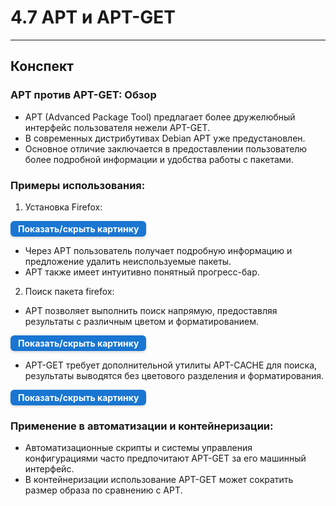 # 4.7 APT и APT-GET

---

## Конспект

### APT против APT-GET: Обзор

- APT (Advanced Package Tool) предлагает более дружелюбный интерфейс пользователя нежели APT-GET.
- В современных дистрибутивах Debian APT уже предустановлен.
- Основное отличие заключается в предоставлении пользователю более подробной информации и удобства работы с пакетами.

### Примеры использования:

1. Установка Firefox:

<details> <summary style=" 
          display: inline-block; 
          padding: 4px 12px; 
          background-color: #1976d2; 
          color: white; font-weight: bold; border-radius: 6px; 
          cursor: pointer; box-shadow: 0 2px 4px rgba(0,0,0,0.15); 
          transition: background-color 0.3s; font-size: 14px; 
          margin: 0 auto; text-align: center;" 
          onmouseover="this.style.backgroundColor='#1565c0'" 
          onmouseout="this.style.backgroundColor='#1976d2'" > 
          Показать/скрыть картинку </summary> <div style="text-align: center; margin-top: 10px;"> 
          <img src="/4%20%20Управление%20пакетами/apt.png" alt="Dbeaver" style="display: block; 
          margin: 0 auto; max-width: 90%; height: auto;"> </div> 
</details>

- Через APT пользователь получает подробную информацию и предложение удалить неиспользуемые пакеты.
- APT также имеет интуитивно понятный прогресс-бар.

2. Поиск пакета firefox:


- APT позволяет выполнить поиск напрямую, предоставляя результаты с различным цветом и форматированием.

<details> <summary style=" 
          display: inline-block; 
          padding: 4px 12px; 
          background-color: #1976d2; 
          color: white; font-weight: bold; border-radius: 6px; 
          cursor: pointer; box-shadow: 0 2px 4px rgba(0,0,0,0.15); 
          transition: background-color 0.3s; font-size: 14px; 
          margin: 0 auto; text-align: center;" 
          onmouseover="this.style.backgroundColor='#1565c0'" 
          onmouseout="this.style.backgroundColor='#1976d2'" > 
          Показать/скрыть картинку </summary> <div style="text-align: center; margin-top: 10px;"> 
          <img src="/4%20%20Управление%20пакетами/apt2.png" alt="Dbeaver" style="display: block; 
          margin: 0 auto; max-width: 90%; height: auto;"> </div> 
</details>

- APT-GET требует дополнительной утилиты APT-CACHE для поиска, результаты выводятся без цветового разделения и
  форматирования.

<details> <summary style=" 
          display: inline-block; 
          padding: 4px 12px; 
          background-color: #1976d2; 
          color: white; font-weight: bold; border-radius: 6px; 
          cursor: pointer; box-shadow: 0 2px 4px rgba(0,0,0,0.15); 
          transition: background-color 0.3s; font-size: 14px; 
          margin: 0 auto; text-align: center;" 
          onmouseover="this.style.backgroundColor='#1565c0'" 
          onmouseout="this.style.backgroundColor='#1976d2'" > 
          Показать/скрыть картинку </summary> <div style="text-align: center; margin-top: 10px;"> 
          <img src="/4%20%20Управление%20пакетами/apt3.png" alt="Dbeaver" style="display: block; 
          margin: 0 auto; max-width: 90%; height: auto;"> </div> 
</details>

### Применение в автоматизации и контейнеризации:

- Автоматизационные скрипты и системы управления конфигурациями часто предпочитают APT-GET за его машинный интерфейс.
- В контейнеризации использование APT-GET может сократить размер образа по сравнению с APT.